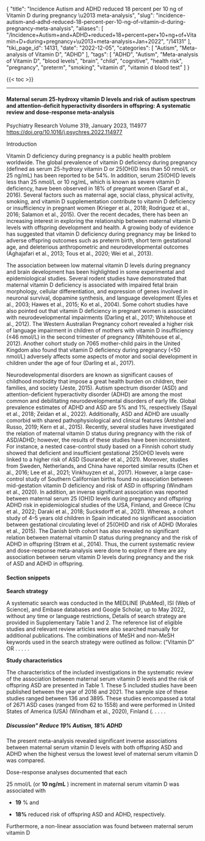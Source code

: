 {
    "title": "Incidence Autism and ADHD reduced 18 percent per 10 ng of Vitamin D during pregnancy \u2013 meta-analysis",
    "slug": "incidence-autism-and-adhd-reduced-18-percent-per-10-ng-of-vitamin-d-during-pregnancy-meta-analysis",
    "aliases": [
        "/Incidence+Autism+and+ADHD+reduced+18+percent+per+10+ng+of+Vitamin+D+during+pregnancy+\u2013+meta-analysis+Jan+2022",
        "/14131"
    ],
    "tiki_page_id": 14131,
    "date": "2022-12-05",
    "categories": [
        "Autism",
        "Meta-analysis of Vitamin D",
        "ADHD"
    ],
    "tags": [
        "ADHD",
        "Autism",
        "Meta-analysis of Vitamin D",
        "blood levels",
        "brain",
        "child",
        "cognitive",
        "health risk",
        "pregnancy",
        "preterm",
        "smoking",
        "vitamin d",
        "vitamin d blood test"
    ]
}


{{< toc >}} 

---

#### Maternal serum 25-hydroxy vitamin D levels and risk of autism spectrum and attention-deficit hyperactivity disorders in offspring: A systematic review and dose-response meta-analysis

Psychiatry Research Volume 319, January 2023, 114977 https://doi.org/10.1016/j.psychres.2022.114977

Introduction

Vitamin D deficiency during pregnancy is a public health problem worldwide. The global prevalence of vitamin D deficiency during pregnancy (defined as serum 25-hydroxy vitamin D or 25(OH)D less than 50 nmol/L or 25 ng/mL) has been reported to be 54%. In addition, serum 25(OH)D levels less than 25 nmol/L or 10 ng/mL, which is known as severe vitamin D deficiency, have been observed in 18% of pregnant women (Saraf et al., 2016). Several factors such as maternal age, social class, physical activity, smoking, and vitamin D supplementation contribute to vitamin D deficiency or insufficiency in pregnant women (Krieger et al., 2018; Rodriguez et al., 2016; Salamon et al., 2015). Over the recent decades, there has been an increasing interest in exploring the relationship between maternal vitamin D levels with offspring development and health. A growing body of evidence has suggested that vitamin D deficiency during pregnancy may be linked to adverse offspring outcomes such as preterm birth, short term gestational age, and deleterious anthropometric and neurodevelopmental outcomes (Aghajafari et al., 2013; Tous et al., 2020; Wei et al., 2013).

The association between low maternal vitamin D levels during pregnancy and brain development has been highlighted in some experimental and epidemiological studies. Several rodent studies have demonstrated that maternal vitamin D deficiency is associated with impaired fetal brain morphology, cellular differentiation, and expression of genes involved in neuronal survival, dopamine synthesis, and language development (Eyles et al., 2003; Hawes et al., 2015; Ko et al., 2004). Some cohort studies have also pointed out that vitamin D deficiency in pregnant women is associated with neurodevelopmental impairments (Darling et al., 2017; Whitehouse et al., 2012). The Western Australian Pregnancy cohort revealed a higher risk of language impairment in children of mothers with vitamin D insufficiency (≤46 nmol/L) in the second trimester of pregnancy (Whitehouse et al., 2012). Another cohort study on 7065 mother-child pairs in the United Kingdom also found that vitamin D deficiency during pregnancy (<50 nmol/L) adversely affects some aspects of motor and social development in children under the age of four (Darling et al., 2017).

Neurodevelopmental disorders are known as significant causes of childhood morbidity that impose a great health burden on children, their families, and society (Jeste, 2015). Autism spectrum disorder (ASD) and attention-deficient hyperactivity disorder (ADHD) are among the most common and debilitating neurodevelopmental disorders of early life. Global prevalence estimates of ADHD and ASD are 5% and 1%, respectively (Sayal et al., 2018; Zeidan et al., 2022). Additionally, ASD and ADHD are usually comorbid with shared pathophysiological and clinical features (Antshel and Russo, 2019; Kern et al., 2015). Recently, several studies have investigated the relation of maternal vitamin D status during pregnancy with the risk of ASD/ADHD; however, the results of these studies have been inconsistent. For instance, a nested case-control study based on a Finnish cohort study showed that deficient and insufficient gestational 25(OH)D levels were linked to a higher risk of ASD (Sourander et al., 2021). Moreover, studies from Sweden, Netherlands, and China have reported similar results (Chen et al., 2016; Lee et al., 2021; Vinkhuyzen et al., 2017). However, a large case-control study of Southern Californian births found no association between mid-gestation vitamin D deficiency and risk of ASD in offspring (Windham et al., 2020). In addition, an inverse significant association was reported between maternal serum 25 (OH)D levels during pregnancy and offspring ADHD risk in epidemiological studies of the USA, Finland, and Greece (Chu et al., 2022; Daraki et al., 2018; Sucksdorff et al., 2021). Whereas, a cohort study of 4–5 years old children in Spain indicated no significant association between gestational circulating level of 25(OH)D and risk of ADHD (Morales et al., 2015). The Danish birth cohort has also revealed no significant relation between maternal vitamin D status during pregnancy and the risk of ADHD in offspring (Strøm et al., 2014). Thus, the current systematic review and dose-response meta-analysis were done to explore if there are any association between serum vitamin D levels during pregnancy and the risk of ASD and ADHD in offspring.

#### Section snippets

 **Search strategy** 

A systematic search was conducted in the MEDLINE (PubMed), ISI (Web of Science), and Embase databases and Google Scholar, up to May 2022, without any time or language restrictions, Details of search strategy are provided in Supplementary Table 1 and 2. The reference list of eligible studies and relevant review articles were also searched manually for additional publications. The combinations of MeSH and non-MeSH keywords used in the search strategy were outlined as follow: (“Vitamin D” OR . . . . .      

 **Study characteristics** 

The characteristics of the included investigations in the systematic review of the association between maternal serum vitamin D levels and the risk of offspring ASD are presented in Table 1. These 5 included studies have been published between the year of 2016 and 2021. The sample size of these studies ranged between 136 and 3895. These studies encompassed a total of 2671 ASD cases (ranged from 62 to 1558) and were performed in United States of America (USA) (Windham et al., 2020), Finland (. . . . .

##### Discussion" Reduce 19% Autism, 18% ADHD

The present meta-analysis revealed significant inverse associations between maternal serum vitamin D levels with both offspring ASD and ADHD when the highest versus the lowest level of maternal serum vitamin D was compared.

Dose-response analyses documented that each 

25 nmol/L (or  **10 ng/mL** ) increment in maternal serum vitamin D was associated with 

*  **19** % and 

*  **18%**  reduced risk of offspring ASD and ADHD, respectively. 

Furthermore, a non-linear association was found between maternal serum vitamin D